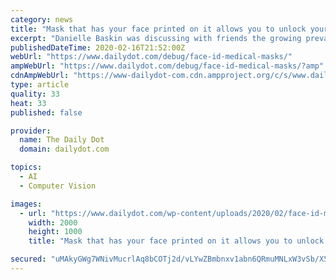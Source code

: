 ```yaml
---
category: news
title: "Mask that has your face printed on it allows you to unlock your phone during viral epidemics"
excerpt: "Danielle Baskin was discussing with friends the growing prevalence of surgical masks when the issue of facial recognition was brought up. How could one utilize technologies such as Face ID to unlock their phone while the bottom half of their face was covered? “Easy,” exclaimed Baskin, a San Francisco-based artist. “Just print your face on ..."
publishedDateTime: 2020-02-16T21:52:00Z
webUrl: "https://www.dailydot.com/debug/face-id-medical-masks/"
ampWebUrl: "https://www.dailydot.com/debug/face-id-medical-masks/?amp"
cdnAmpWebUrl: "https://www-dailydot-com.cdn.ampproject.org/c/s/www.dailydot.com/debug/face-id-medical-masks/?amp"
type: article
quality: 33
heat: 33
published: false

provider:
  name: The Daily Dot
  domain: dailydot.com

topics:
  - AI
  - Computer Vision

images:
  - url: "https://www.dailydot.com/wp-content/uploads/2020/02/face-id-masks.jpg"
    width: 2000
    height: 1000
    title: "Mask that has your face printed on it allows you to unlock your phone during viral epidemics"

secured: "uMAkyGWg7WNivMucrlAq8bCOTj2d/vLYwZBmbnxv1abn6QRmuMNLxW3vSb/X5CRpmTFIE+EGawPKT3k+q7oZ6ktMUss6i/ENa87DwE9uBS921CD4OpnejF9mPjPbqzdZJVKTC9Hm3Plc04ESPa8ATLVoQcFXErrajHjyA/2GYosttfu5pCQ5tazOo0Xp+MQARbaivkwcI8hLqcNupt9k7IcWJCJoUco9nGk6nALtb0ZqLoB9x2DlWbhS3QNzqzyNlskz5SMRJ/NJPgBt7+MOWRZDoCvqRcB7V76cFjSldIEROQyqMWj3CZSDpL72iIQJDXaR1BPpnpY0Z6pVfbVtRV3a8rj2l9HWLmOQcT5K3ckq04/HJO0M9SCCzpQdMfzNbTsC/aVFjBhCezXsU16MBeTSz5fAXkhEC38n38NEnGAzfLi2Rxc8+qWapwZG+WaQcE66W3eBNxME9xFX5UN98tjmDg+GXg3Ww4zIjUrweKw=;8utNFav/aSrSult82vLwdg=="
---
```


